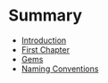 # Summary

* [Introduction](README.md)
* [First Chapter](chapter1.md)
* [Gems](gems.md)
* [Naming Conventions](naming_conventions.md)

